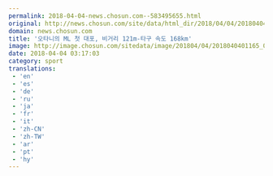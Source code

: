```yaml
---
permalink: 2018-04-04-news.chosun.com--583495655.html
original: http://news.chosun.com/site/data/html_dir/2018/04/04/2018040401220.html
domain: news.chosun.com
title: '오타니의 ML 첫 대포, 비거리 121m-타구 속도 168km'
image: http://image.chosun.com/sitedata/image/201804/04/2018040401165_0.jpg
date: 2018-04-04 03:17:03
category: sport
translations: 
 - 'en'
 - 'es'
 - 'de'
 - 'ru'
 - 'ja'
 - 'fr'
 - 'it'
 - 'zh-CN'
 - 'zh-TW'
 - 'ar'
 - 'pt'
 - 'hy'
---
```


